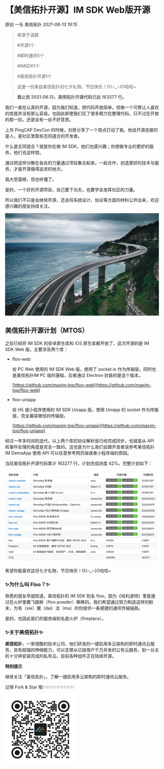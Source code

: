 # 【美信拓扑开源】IM SDK Web版开源

原创 一乐 美信拓扑 _2021-08-13 19:15_

> 收录于话题
>
> \#开源1个
>
> \#即时通讯5个
>
> \#IMSDK1个
>
> \#美信拓扑开源1个

> 这是一份来自美信拓扑的七夕礼物，节日快乐！O(∩\_∩)O哈哈\~
>
> **截止到 2021.08.13，美信拓扑开源代码已达 163277 行。**

我们一直在认真的开源，因为我们知道，把代码开放简单，但做一个可靠让人喜欢的库就并没有那么容易。也因此即使我们花了很多精力在整理代码，只不过在开放的那一刻，还是会有一丝不好意思。

上月 PingCAP DevCon 的时候，刘奇分享了一个观点打动了我。他说开源连接的是人，是社区里那些志同道合的开发者。

什么是志同道合？就是你在做 IM SDK，他们也感兴趣；你想做专业的更好的服务，他们也这样想。

通过把这样分散在各处的力量通过项目集合起来，一起合作，创造更好的技术与服务，才是开源值得追求的地方。

我大受震撼，但也听懂了。

是的，一个好的开源项目，自己要下功夫，也要学会发挥社区的力量。

所以我们不只是会继续开源，还会将系统设计、协议等方面的材料公开出来，欢迎感兴趣的朋友持续关注。

![图片](../.gitbook/assets/articles/autogen-86648f536f547fb95b7eebc3087e71653b7333ce945666222af6b2b9bdc1a111.webp)

## 美信拓扑开源计划（MTOS）

之前已经将 IM SDK 的安卓原生库和 iOS 原生库都开放了，这次开源的是 IM SDK Web 版，主要涉及两个库：

*   floo-web

    给 PC Web 使用的 IM SDK Web 版，使用了 socket.io 作为传输层，同时也是美信拓扑IM PC 版的基础，后者通过 Electron 封装的是这个版本。

    [https://github.com/maxim-top/floo-web](https://github.com/maxim-top/floo-web)
*   floo-uniapp

    给 H5 或小程序使用的 IM SDK Uniapp 版，使用 Uniapp 的 socket 作为传输层，完全兼容微信的传输层。

    [https://github.com/maxim-top/floo-uniapp](https://github.com/maxim-top/floo-uniapp)

经过一年多时间的迭代，以上两个库的协议解析层已经完成同步，也就是从 API 和事件处理的角度是完全一致的。这也是为什么我们会跟开发者说参考美信拓扑 IM DemoApp 使用 API 可以任意参考网页端或者小程序端的原因。

当前美信拓扑开源代码累计 163277 行，计划完成进度 42%。完整计划如下：

![图片](../.gitbook/assets/articles/autogen-5fd0ab991b1f0bd2f6079c07ad463678352e2ee272431522d524173dd0438bde.webp)

希望你能喜欢这份七夕礼物，节日快乐！O(∩\_∩)O哈哈\~

### ✨为什么叫 Floo？✨

熟悉的朋友早就知道，美信拓扑的 IM SDK 别名 floo，因为《哈利波特》里是通过在火炉里撒飞路粉（floo powder）瞬移的。我们希望通过努力制造这样的粉末，为有（xie）魔（dai）法（ma）的你提供一条便捷的通讯传输链路。

是的，也因此我们的服务端别名是火炉（fireplace）。

### ✨关于美信拓扑✨

**美信拓扑**，一家很酷的技术公司，他们研发的一键启用多云架构的即时通讯云服务，具有超强的伸缩能力，可以支撑从亿级用户千万并发的公有云服务，到一台主机十分钟安装完成的私有云。目前各种组件正在陆续开源。

**特别提示**

继续关注「美信拓扑」，了解一键启用多云架构的即时通讯云服务。

记得 Fork & Star 哦✨✨✨✨✨✨✨✨✨

![图片](../.gitbook/assets/articles/autogen-9c1da9e4a9e37fe718184c6ceeb84a3401afabccc3269ff9a5bd7ef8b087462e.webp)
